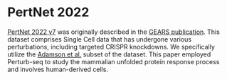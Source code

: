 # PertNet 2022
[PertNet 2022 v7](https://doi.org/10.7910/DVN/Q2ZV3E) was originally described in the [GEARS publication](https://www.nature.com/articles/s41587-023-01905-6). This dataset comprises Single Cell data that has undergone various perturbations, including targeted CRISPR knockdowns. We specifically utilize the [Adamson et al.](https://www.ncbi.nlm.nih.gov/geo/query/acc.cgi?acc=GSE90546) subset of the dataset. This paper employed Perturb-seq to study the mammalian unfolded protein response process and involves human-derived cells.
